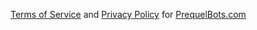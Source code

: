 [Terms of Service](https://prequelbots.com/home/#terms) and [Privacy Policy](https://prequelbots.com/home/#privacy) for [PrequelBots.com](https://prequelbots.com)
